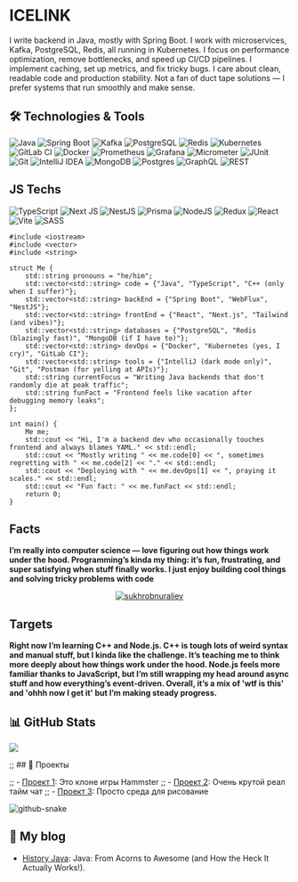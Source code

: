 # ICELINK

I write backend in Java, mostly with Spring Boot. I work with microservices, Kafka, PostgreSQL, Redis, all running in Kubernetes. I focus on performance optimization, remove bottlenecks, and speed up CI/CD pipelines. I implement caching, set up metrics, and fix tricky bugs. I care about clean, readable code and production stability. Not a fan of duct tape solutions — I prefer systems that run smoothly and make sense.

## 🛠️ Technologies & Tools

![Java](https://img.shields.io/badge/-Java-007396?style=for-the-badge&logo=openjdk&logoColor=white)
![Spring Boot](https://img.shields.io/badge/-Spring%20Boot-6DB33F?style=for-the-badge&logo=spring-boot&logoColor=white)
![Kafka](https://img.shields.io/badge/-Kafka-231F20?style=for-the-badge&logo=apache-kafka&logoColor=white)
![PostgreSQL](https://img.shields.io/badge/-PostgreSQL-336791?style=for-the-badge&logo=postgresql&logoColor=white)
![Redis](https://img.shields.io/badge/-Redis-DC382D?style=for-the-badge&logo=redis&logoColor=white)
![Kubernetes](https://img.shields.io/badge/-Kubernetes-326CE5?style=for-the-badge&logo=kubernetes&logoColor=white)
![GitLab CI](https://img.shields.io/badge/-GitLab%20CI-FC6D26?style=for-the-badge&logo=gitlab&logoColor=white)
![Docker](https://img.shields.io/badge/-Docker-2496ED?style=for-the-badge&logo=docker&logoColor=white)
![Prometheus](https://img.shields.io/badge/-Prometheus-E6522C?style=for-the-badge&logo=prometheus&logoColor=white)
![Grafana](https://img.shields.io/badge/-Grafana-F46800?style=for-the-badge&logo=grafana&logoColor=white)
![Micrometer](https://img.shields.io/badge/-Micrometer-333333?style=for-the-badge)
![JUnit](https://img.shields.io/badge/-JUnit-25A162?style=for-the-badge&logo=junit5&logoColor=white)
![Git](https://img.shields.io/badge/-Git-F05032?style=for-the-badge&logo=git&logoColor=white)
![IntelliJ IDEA](https://img.shields.io/badge/-IntelliJ%20IDEA-000000?style=for-the-badge&logo=intellij-idea&logoColor=white)
![MongoDB](https://img.shields.io/badge/MongoDB-%234ea94b.svg?style=for-the-badge&logo=mongodb&logoColor=white) 
![Postgres](https://img.shields.io/badge/postgres-%23316192.svg?style=for-the-badge&logo=postgresql&logoColor=white) 
![GraphQL](https://img.shields.io/badge/-GraphQL-E10098?style=for-the-badge&logo=graphql&logoColor=white) 
![REST](https://img.shields.io/badge/-REST-005571?style=for-the-badge)

## JS Techs
![TypeScript](https://img.shields.io/badge/typescript-%23007ACC.svg?style=for-the-badge&logo=typescript&logoColor=white)
![Next JS](https://img.shields.io/badge/Next-black?style=for-the-badge&logo=next.js&logoColor=white) 
![NestJS](https://img.shields.io/badge/-NestJS-E0234E?style=for-the-badge&logo=nestjs&logoColor=white)
![Prisma](https://img.shields.io/badge/-Prisma-2D3748?style=for-the-badge&logo=prisma&logoColor=white)
![NodeJS](https://img.shields.io/badge/node.js-6DA55F?style=for-the-badge&logo=node.js&logoColor=white) 
![Redux](https://img.shields.io/badge/redux-%23593d88.svg?style=for-the-badge&logo=redux&logoColor=white) 
![React](https://img.shields.io/badge/react-%2320232a.svg?style=for-the-badge&logo=react&logoColor=%2361DAFB) 
![Vite](https://img.shields.io/badge/vite-%23646CFF.svg?style=for-the-badge&logo=vite&logoColor=white) 
![SASS](https://img.shields.io/badge/SASS-hotpink.svg?style=for-the-badge&logo=SASS&logoColor=white) 


```
#include <iostream>
#include <vector>
#include <string>

struct Me {
    std::string pronouns = "he/him";
    std::vector<std::string> code = {"Java", "TypeScript", "C++ (only when I suffer)"};
    std::vector<std::string> backEnd = {"Spring Boot", "WebFlux", "NestJS"};
    std::vector<std::string> frontEnd = {"React", "Next.js", "Tailwind (and vibes)"};
    std::vector<std::string> databases = {"PostgreSQL", "Redis (blazingly fast)", "MongoDB (if I have to)"};
    std::vector<std::string> devOps = {"Docker", "Kubernetes (yes, I cry)", "GitLab CI"};
    std::vector<std::string> tools = {"IntelliJ (dark mode only)", "Git", "Postman (for yelling at APIs)"};
    std::string currentFocus = "Writing Java backends that don't randomly die at peak traffic";
    std::string funFact = "Frontend feels like vacation after debugging memory leaks";
};

int main() {
    Me me;
    std::cout << "Hi, I'm a backend dev who occasionally touches frontend and always blames YAML." << std::endl;
    std::cout << "Mostly writing " << me.code[0] << ", sometimes regretting with " << me.code[2] << "." << std::endl;
    std::cout << "Deploying with " << me.devOps[1] << ", praying it scales." << std::endl;
    std::cout << "Fun fact: " << me.funFact << std::endl;
    return 0;
}

```

## Facts
**I’m really into computer science — love figuring out how things work under the hood. Programming’s kinda my thing: it’s fun, frustrating, and super satisfying when stuff finally works. I just enjoy building cool things and solving tricky problems with code**

<p align="center"> <a href="https://icelink.uz"><img src="https://github-profile-trophy.vercel.app/?username=ryo-ma&theme=radical" alt="sukhrobnuraliev" /></a> </p>


## Targets

**Right now I’m learning C++ and Node.js. C++ is tough lots of weird syntax and manual stuff, but I kinda like the challenge. It’s teaching me to think more deeply about how things work under the hood. Node.js feels more familiar thanks to JavaScript, but I’m still wrapping my head around async stuff and how everything’s event-driven. Overall, it’s a mix of 'wtf is this' and 'ohhh now I get it' but I’m making steady progress.**

## 📊 GitHub Stats
![](https://github-profile-summary-cards.vercel.app/api/cards/profile-details?username=IceLink1&theme=solarized_dark)

;; ## 🚀 Проекты

;; - [Проект 1](https://github.com/IceLink1/my-hamter): Это клоне игры Hammster
;; - [Проект 2](https://github.com/IceLink1/real-time-chat): Очень крутой реал тайм чат
;; - [Проект 3](https://github.com/IceLink1/paint): Просто среда для рисование

<picture>
  <source media="(prefers-color-scheme: dark)" srcset="https://raw.githubusercontent.com/tobiasmeyhoefer/tobiasmeyhoefer/output/github-snake-dark.svg" />
  <source media="(prefers-color-scheme: light)" srcset="https://raw.githubusercontent.com/tobiasmeyhoefer/tobiasmeyhoefer/output/github-snake.svg" />
  <img alt="github-snake" src="https://raw.githubusercontent.com/tobiasmeyhoefer/tobiasmeyhoefer/output/github-snake.svg" />
</picture>


## 📝 My blog

- [History Java](https://dev.to/icelink/history-java-11gf): Java: From Acorns to Awesome (and How the Heck It Actually Works!).
